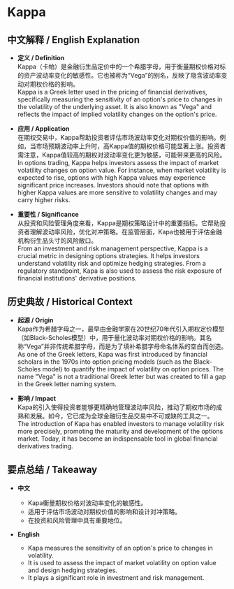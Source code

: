 # Kappa

## 中文解释 / English Explanation

* **定义 / Definition**  
  Kappa（卡帕）是金融衍生品定价中的一个希腊字母，用于衡量期权价格对标的资产波动率变化的敏感性。它也被称为“Vega”的别名，反映了隐含波动率变动对期权价格的影响。  
  Kappa is a Greek letter used in the pricing of financial derivatives, specifically measuring the sensitivity of an option's price to changes in the volatility of the underlying asset. It is also known as "Vega" and reflects the impact of implied volatility changes on the option's price.

* **应用 / Application**  
  在期权交易中，Kappa帮助投资者评估市场波动率变化对期权价值的影响。例如，当市场预期波动率上升时，高Kappa值的期权价格可能显著上涨。投资者需注意，Kappa值较高的期权对波动率变化更为敏感，可能带来更高的风险。  
  In options trading, Kappa helps investors assess the impact of market volatility changes on option value. For instance, when market volatility is expected to rise, options with high Kappa values may experience significant price increases. Investors should note that options with higher Kappa values are more sensitive to volatility changes and may carry higher risks.

* **重要性 / Significance**  
  从投资和风险管理角度来看，Kappa是期权策略设计中的重要指标。它帮助投资者理解波动率风险，优化对冲策略。在监管层面，Kapa也被用于评估金融机构衍生品头寸的风险敞口。  
  From an investment and risk management perspective, Kappa is a crucial metric in designing options strategies. It helps investors understand volatility risk and optimize hedging strategies. From a regulatory standpoint, Kapa is also used to assess the risk exposure of financial institutions' derivative positions.

## 历史典故 / Historical Context

* **起源 / Origin**  
  Kapa作为希腊字母之一，最早由金融学家在20世纪70年代引入期权定价模型（如Black-Scholes模型）中，用于量化波动率对期权价格的影响。其名称“Vega”并非传统希腊字母，而是为了填补希腊字母命名体系的空白而创造。  
  As one of the Greek letters, Kapa was first introduced by financial scholars in the 1970s into option pricing models (such as the Black-Scholes model) to quantify the impact of volatility on option prices. The name "Vega" is not a traditional Greek letter but was created to fill a gap in the Greek letter naming system.

* **影响 / Impact**  
  Kapa的引入使得投资者能够更精确地管理波动率风险，推动了期权市场的成熟和发展。如今，它已成为全球金融衍生品交易中不可或缺的工具之一。  
  The introduction of Kapa has enabled investors to manage volatility risk more precisely, promoting the maturity and development of the options market. Today, it has become an indispensable tool in global financial derivatives trading.

## 要点总结 / Takeaway

* **中文**  
  - Kapa衡量期权价格对波动率变化的敏感性。  
  - 适用于评估市场波动对期权价值的影响和设计对冲策略。  
  - 在投资和风险管理中具有重要地位。

* **English**  
  - Kapa measures the sensitivity of an option's price to changes in volatility.  
  - It is used to assess the impact of market volatility on option value and design hedging strategies.  
  - It plays a significant role in investment and risk management.